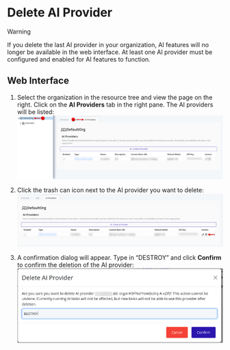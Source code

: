 # Delete AI Provider
> [!WARNING]
> If you delete the last AI provider in your organization, AI features will no longer be available in the web interface. At least one AI provider must be configured and enabled for AI features to function.

## Web Interface
1. Select the organization in the resource tree and view the page on the right. Click on the **AI Providers** tab in the right pane. The AI providers will be listed:
   ![AI Providers Page](./images/00-ai-providers.png)

2. Click the trash can icon next to the AI provider you want to delete:
   ![Delete AI Provider button](./images/07-delete-ai-provider-button.png)

3. A confirmation dialog will appear. Type in “DESTROY” and click **Confirm** to confirm the deletion of the AI provider:
   ![Delete AI Provider confirmation dialog](./images/08-delete-ai-provider-confirmation.png)
